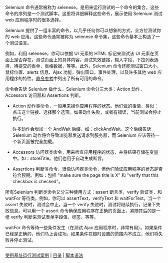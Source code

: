 Selenium 命令通常被称为 selenese，是用来运行测试的一个命令的集合。这些命令的序列是一个测试脚本。这里将详细解释这些命令，展示使用 Selenium 测试 web 应用程序时的很多选择。
  
Selenium 提供了一组丰富的命令，以几乎任何你可以想象的方式，全方位测试你的 web 应用。这些命令通常被称为 selenese 命令集，这些命令基本上构造了一个测试语言。
  
例如，利用 selenese，你可以依据 UI 元素的 HTML 标记来测试该 UI 元素在页面上是否存在，测试页面上的具体内容，测试失效链接，输入字段，下拉列表选择，待提交的表单，表格数据，等等。此外，Selenium 命令还能测试窗口大小，鼠标位置、alerts 信息、Ajax 功能，弹出窗口，事件处理，以及许多其他 web 应用程序的特性。[命令参考](http://release.seleniumhq.org/selenium-core/1.0.1/reference.html)中列出了所有可用的命令。

命令会告诉 Selenium 做什么。Selenium 命令分三大类：Action 动作，Accessors 访问器和 Assertions 判断。

- Action 动作类命令，一般用来操作应用程序的状态。他们做的事情，类似：点击这个链接、选择那个选项。如果动作失败，或者有错误，当前测试会停止执行。

  许多动作会增加一个 AndWait 后缀，如：clickAndWait。这个后缀告诉 Selenium 动作将会导致浏览器发送请求到服务器，而 Selenium 应该等待一个新页面被完全加载。

- Accessors 访问器类命令，用来检查应用程序的状态，并将结果存储在变量中。如：storeTitle。他们也用于自动生成断言。

- Assertions 判断类命令，很像访问器类命令，但他们验证应用程序的状态是否符合预期。例如：包括 "make sure the page title is X" 和 "verify that this checkbox is checked"。

所有Selenium 判断类命令又分三种使用方式：assert 断言类，verify 验证类，和 waitFor 等待类。例如，你可以 assertText，verifyText 和 waitForText。当一个 assert 失败时，测试会中止。当一个 verify 失败时，测试将继续执行，记录下失败信息。可以用一个 assert 命令确保应用程序在正确的页面上，紧随其后的是一组 verify 判断来测试表单字段值，标签，等等。

waitFor 命令等待一些条件发生（在测试 Ajax 应用程序时，非常有用）。如果条件已经是正确的，他们马上会成功。如果条件在超时设置的范围内不成立，他们将失败并停止测试。

---
[使用基址运行测试案例](BaseURL.md) | [目录](README.md) | [脚本语法](Script.md)
